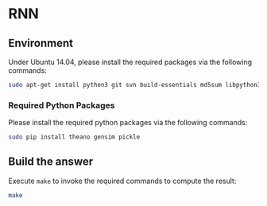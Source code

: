 # RNN

## Environment

Under Ubuntu 14.04, please install the required packages via the following commands:

```sh
sudo apt-get install python3 git svn build-essentials md5sum libpython3-dev
```

### Required Python Packages

Please install the required python packages via the following commands:

```sh
sudo pip install theano gensim pickle
```

## Build the answer

Execute `make` to invoke the required commands to compute the result:

```sh
make
```
